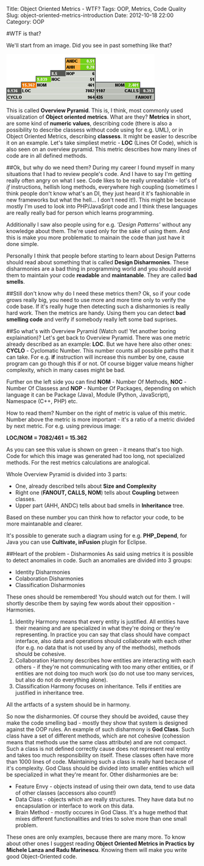 Title: Object Oriented Metrics - WTF?
Tags: OOP, Metrics, Code Quality
Slug: object-oriented-metrics-introduction
Date: 2012-10-18 22:00
Category: OOP

#WTF is that?

We'll start from an image. Did you see in past something like that?

![Overview pyramid](/images/2012/10/overview-pyramid.png "An example of overview pyramid")

This is called **Overview Pyramid**. This is, I think, most commonly used visualization of **Object oriented metrics**. What are they?
**Metrics** in short, are some kind of **numeric values**, describing code (there is also a possibility to describe classess without code
using for e.g. UML), or in Object Oriented Metrics, describing **classess**. It might be easier to describe it on an example. Let's take 
simpliest metric - **LOC** (Lines Of Code), which is also seen on an overview pyramid. This metric describes how many lines of code 
are in all defined methods.

##Ok, but why do we need them?
During my career I found myself in many situations that I had to review people's code. And I have to say I'm getting really often angry 
on what I see. Code likes to be really unreadable - lot's of *if* instructions, hellish long methods, everywhere high coupling (sometimes
I think people don't know what's an DI, they just heard it it's fashionable in new frameworks but what the hell... I don't need it!).
This might be because mostly I'm used to look into PHP/JavaSript code and I think these languages are really really bad for person which
learns programming.

Additionally I saw also people using for e.g. *'Design Patterns'* without any knowledge about them. The're used only for the sake of 
using them. And this is make you more problematic to mainain the code than just have it done simple.

Personally I think that people before starting to learn about Design Patterns should read about something that is called **Design Disharmonies**.
These disharmonies are a bad thing in programming world and you should avoid them to maintain your code **readable** and **maintanable**. They
are called **bad smells**.

##Still don't know why do I need these metrics them?
Ok, so if your code grows really big, you need to use more and more time only to verify the code base. If it's really huge then detecting such a
disharmonies is really hard work. Then the metrics are handy. Using them you can detect **bad smelling code** and verify if somebody really left some bad suprises.

##So what's with Overview Pyramid (Watch out! Yet another boring explaination)?
Let's get back to Overview Pyramid. There was one metric already described as an example: **LOC**. But we have here also other ones:
**CYCLO** - Cyclomatic Number. This number counts all possible paths that it can take. For e.g. **if** instruction
will increase this number by one, cause program can go though this if or not. Of course bigger value means higher complexity, which in many 
cases might be bad.

Further on the left side you can find **NOM** - Number Of Methods, **NOC** - Number Of Classess and **NOP** - Number Of Packages, depending
on which language it can be Package (Java), Module (Python, JavaScript), Namespace (C++, PHP) etc.

How to read them? Number on the right of metric is value of this metric. Number above the metric is more important - it's a ratio of a metric
divided by next metric. For e.g. using previous image:

**LOC/NOM = 7082/461 = 15.362**

As you can see this value is shown on green - it means that's too high. Code for which this image was generated had too long, not specialized methods.
For the rest metrics calculations are analogical.

Whole Overview Pyramid is divided into 3 parts:

*	One, already described tells about **Size and Complexity**
*	Right one (**FANOUT, CALLS, NOM**) tells about **Coupling** between classes.
*	Upper part (AHH, ANDC) tells about bad smells in **Inheritance** tree.

Based on these number you can think how to refactor your code, to be more maintanable and clearer.

It's possible to generate such a diagram using for e.g. **PHP_Depend**, for Java you can use **Cultivate, inFusion** plugin for Eclipse.

##Heart of the problem - Disharmonies
As said using metrics it is possible to detect anomalies in code. Such an anomalies are divided into 3 groups:

* Identity Disharmonies
* Colaboration Disharmonies
* Classification Disharmonies

These ones should be remembered! You should watch out for them. I will shortly describe them by saying few words about their opposition - Harmonies.

1. Identity Harmony means that every entity is justified. All entities have their meaning and are specialized in what they're doing or they're representing.
In practice you can say that class should have compact interface, also data and operations should collaborate with each other (for e.g. no data that is not
used by any of the methods), methods should be cohesive.
2. Collaboration Harmony describes how entities are interacting with each others - if they're not communicating with too many other entities, or if entities
are not doing too much work (so do not use too many services, but also do not do everything alone).
3. Classification Harmony focuses on inheritance. Tells if entities are justified in inheritance tree.

All the artfacts of a system should be in harmony.

So now the disharmonies. Of course they should be avoided, cause they make the code smelling bad - mostly they show that system is designed against
the OOP rules. An example of such disharmony is **God Class**. Such class have a set of different methods, which are not cohesive (cohession means
that methods use the same class attribute) and are not compact. Such a class is not defined correctly cause does not represent real entity and 
takes too much responsibility on itself. These classes often have more than 1000 lines of code. Maintaining such a class is really hard
because of it's complexity. God Class should be divided into smaller entities which will be specialized in what they're meant for.
Other disharmonies are be:

* Feature Envy - objects instead of using their own data, tend to use data of other classes (accessors also count!)
* Data Class - objects which are really structures. They have data but no encapsulation or interface to work on this data.
* Brain Method - mostly occures in God Class. It's a huge method that mixes different functionalities and tries to solve more than
one small problem.

These ones are only examples, because there are many more. To know about other ones I
suggest reading **Object Oriented Metrics in Practics by Michele Lanza and Radu Marinescu**. Knowing them will make you write good Object-Oriented code.

